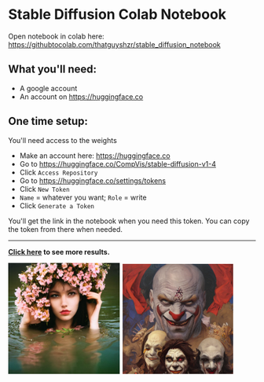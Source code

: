 # Stable Diffusion Colab Notebook

Open notebook in colab here: https://githubtocolab.com/thatguyshzr/stable_diffusion_notebook

## What you'll need:
- A google account
- An account on https://huggingface.co

## One time setup:
You'll need access to the weights
- Make an account here: https://huggingface.co
- Go to https://huggingface.co/CompVis/stable-diffusion-v1-4
- Click ```Access Repository```
- Go to https://huggingface.co/settings/tokens
- Click ```New Token```
- ```Name``` = whatever you want; ```Role``` = write
- Click ```Generate a Token```

You'll get the link in the notebook when you need this token. You can copy the token from there when needed.

----------------------------------------------
**[Click here](https://www.instagram.com/thatguyshzr/) to see more results.**


<p float="left">
    <img src="assets/lady of the lake.png" width=45%/>
    <img src="assets/medieval clown battle5.png" width=45%/> 
</p>
